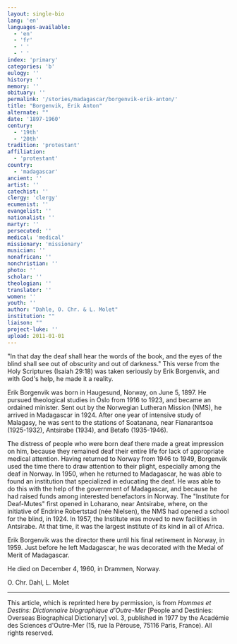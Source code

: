 ```yaml
---
layout: single-bio
lang: 'en'
languages-available:
  - 'en'
  - 'fr'
  - ' '
  - ' '
index: 'primary'
categories: 'b'
eulogy: ''
history: ''
memory: ''
obituary: ''
permalink: '/stories/madagascar/borgenvik-erik-anton/'
title: "Borgenvik, Erik Anton"
alternate: ""
date: '1897-1960'
century:
  - '19th'
  - '20th'
tradition: 'protestant'
affiliation:
  - 'protestant'
country:
  - 'madagascar'
ancient: ''
artist: ''
catechist: ''
clergy: 'clergy'
ecumenist: ''
evangelist: ''
nationalist: ''
martyr: ''
persecuted: ''
medical: 'medical'
missionary: 'missionary'
musician: ''
nonafrican: ''
nonchristian: ''
photo: ''
scholar: ''
theologian: ''
translator: ''
women: ''
youth: ''
author: "Dahle, O. Chr. & L. Molet"
institution: ""
liaison: ""
project-luke: ''
upload: 2011-01-01
---
```




"In that day the deaf shall hear the words of the book, and the eyes of the blind shall see out of obscurity and out of darkness." This verse from the Holy Scriptures (Isaiah 29:18) was taken seriously by Erik Borgenvik, and with God's help, he made it a reality.

Erik Borgenvik was born in Haugesund, Norway, on June 5, 1897. He pursued theological studies in Oslo from 1916 to 1923, and became an ordained minister. Sent out by the Norwegian Lutheran Mission (NMS), he arrived in Madagascar in 1924. After one year of intensive study of Malagasy, he was sent to the stations of Soatanana, near Fianarantsoa (1925-1932), Antsirabe (1934), and Betafo (1935-1946).

The distress of people who were born deaf there made a great impression on him, because they remained deaf their entire life for lack of appropriate medical attention. Having returned to Norway from 1946 to 1949, Borgenvik used the time there to draw attention to their plight, especially among the deaf in Norway. In 1950, when he returned to Madagascar, he was able to found an institution that specialized in educating the deaf. He was able to do this with the help of the government of Madagascar, and because he had raised funds among interested benefactors in Norway. The "Institute for Deaf-Mutes" first opened in Loharano, near Antsirabe, where, on the initiative of Endrine Robertstad (née Nielsen), the NMS had opened a school for the blind, in 1924. In 1957, the Institute was moved to new facilities in Antsirabe. At that time, it was the largest institute of its kind in all of Africa.

Erik Borgenvik was the director there until his final retirement in Norway, in 1959. Just before he left Madagascar, he was decorated with the Medal of Merit of Madagascar.

He died on December 4, 1960, in Drammen, Norway.

O. Chr. Dahl, L. Molet

---

This article, which is reprinted here by permission, is from *Hommes et Destins: Dictionnaire biographique d'Outre-Mer* [People and Destinies: Overseas Biographical Dictionary] vol. 3, published in 1977 by the Académie des Sciences d'Outre-Mer (15, rue la Pérouse, 75116 Paris, France). All rights reserved.
